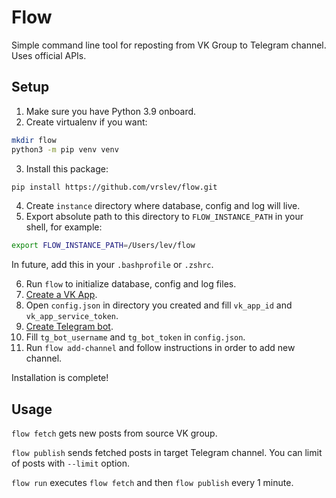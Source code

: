 <!-- TODO: Add russian -->

# Flow

Simple command line tool for reposting from VK Group to Telegram channel. Uses official APIs.

## Setup

1. Make sure you have Python 3.9 onboard.
2. Create virtualenv if you want:

```zsh
mkdir flow
python3 -m pip venv venv
```

3. Install this package:

```zsh
pip install https://github.com/vrslev/flow.git
```

4. Create `instance` directory where database, config and log will live.
5. Export absolute path to this directory to `FLOW_INSTANCE_PATH` in your shell, for example:

```zsh
export FLOW_INSTANCE_PATH=/Users/lev/flow
```

In future, add this in your `.bashprofile` or `.zshrc`.

6. Run `flow` to initialize database, config and log files.
7. [Create a VK App](https://vk.com/apps?act=manage).
8. Open `config.json` in directory you created and fill `vk_app_id` and `vk_app_service_token`.
9. [Create Telegram bot](https://t.me/BotFather).
10. Fill `tg_bot_username` and `tg_bot_token` in `config.json`.
11. Run `flow add-channel` and follow instructions in order to add new channel.

Installation is complete!

## Usage

`flow fetch` gets new posts from source VK group.

`flow publish` sends fetched posts in target Telegram channel. You can limit of posts with `--limit` option.

`flow run` executes `flow fetch` and then `flow publish` every 1 minute.
